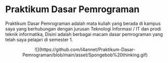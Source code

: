 # Praktikum Dasar Pemrograman

Praktikum Dasar Pemrograman adalah mata kuliah yang berada di kampus saya yang berhubungan dengan jurusan Teknologi Informasi / IT dan prodi teknik informatika,
Disini adalah berbagai macam dasar pemrograman yang telah saya pelajari di semester 1.
<p align = "center">
![](https://github.com/I4annet/Praktikum-Dasar-Pemrograman/blob/main/asset/Spongebob%20thinking.gif)
</p>
